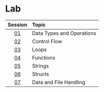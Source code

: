 # Lab

|  Session  | Topic                     |
| :-------: | :------------------------ |
| [01](01/) | Data Types and Operations |
| [02](02/) | Control Flow              |
| [03](03/) | Loops                     |
| [04](04/) | Functions                 |
| [05](05/) | Strings                   |
| [06](06/) | Structs                   |
| [07](07/) | Data and File Handling    |
